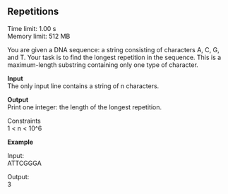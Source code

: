 ## Repetitions

Time limit: 1.00 s   
Memory limit: 512 MB 

You are given a DNA sequence: a string consisting of characters A, C, G, and T. Your task is to find the longest repetition in the sequence. This is a maximum-length substring containing only one type of character.

**Input**  
The only input line contains a string of n characters.

**Output**  
Print one integer: the length of the longest repetition.

Constraints  
1 < n < 10^6

**Example**

Input:  
ATTCGGGA

Output:  
3
